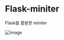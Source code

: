 # Flask-miniter
Flask를 활용한 miniter
   
![image](https://user-images.githubusercontent.com/62587484/231967514-65a719fc-0f07-4eb3-a256-dd574ae774b0.png)


